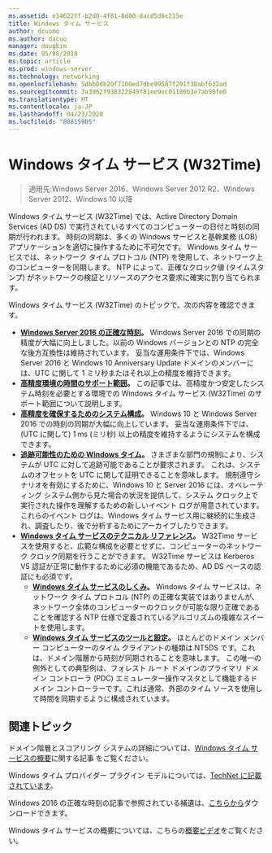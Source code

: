 ```yaml
---
ms.assetid: e34622ff-b2d0-4f81-8d00-dacd5d6c215e
title: Windows タイム サービス
author: dcuomo
ms.author: dacuo
manager: dougkim
ms.date: 05/08/2018
ms.topic: article
ms.prod: windows-server
ms.technology: networking
ms.openlocfilehash: 5dbb0db20f7100ed7dbe99587f201f38abf632ad
ms.sourcegitcommit: 3a3d62f938322849f81ee9ec01186b3e7ab90fe0
ms.translationtype: HT
ms.contentlocale: ja-JP
ms.lasthandoff: 04/23/2020
ms.locfileid: "80815905"
---
```

# <a name="windows-time-service-w32time"></a>Windows タイム サービス (W32Time)

>適用先:Windows Server 2016、Windows Server 2012 R2、Windows Server 2012、Windows 10 以降

Windows タイム サービス (W32Time) では、Active Directory Domain Services (AD DS) で実行されているすべてのコンピューターの日付と時刻の同期が行われます。 時刻の同期は、多くの Windows サービスと基幹業務 (LOB) アプリケーションを適切に操作するために不可欠です。 Windows タイム サービスでは、ネットワーク タイム プロトコル (NTP) を使用して、ネットワーク上のコンピューターを同期します。 NTP によって、正確なクロック値 (タイムスタンプ) がネットワークの検証とリソースのアクセス要求に確実に割り当てられます。

Windows タイム サービス (W32Time) のトピックで、次の内容を確認できます。
- **[Windows Server 2016 の正確な時刻](accurate-time.md)。** Windows Server 2016 での同期の精度が大幅に向上しました。以前の Windows バージョンとの NTP の完全な後方互換性は維持されています。 妥当な運用条件下では、Windows Server 2016 と Windows 10 Anniversary Update ドメインのメンバーには、UTC に関して 1 ミリ秒またはそれ以上の精度を維持できます。
- **[高精度環境の時間のサポート範囲](support-boundary.md)。** この記事では、高精度かつ安定したシステム時刻を必要とする環境での Windows タイム サービス (W32Time) のサポート範囲について説明します。
- **[高精度を確保するためのシステム構成](configuring-systems-for-high-accuracy.md)。** Windows 10 と Windows Server 2016 での時刻の同期が大幅に向上しています。  妥当な運用条件下では、(UTC に関して) 1 ms (ミリ秒) 以上の精度を維持するようにシステムを構成できます。
- **[追跡可能性のための Windows タイム](windows-time-for-traceability.md)。** さまざまな部門の規制により、システムが UTC に対して追跡可能であることが要求されます。  これは、システムのオフセットを UTC に関して証明できることを意味します。  規制遵守シナリオを有効にするために、Windows 10 と Server 2016 には、オペレーティング システム側から見た場合の状況を提供して、システム クロック上で実行された操作を理解するための新しいイベント ログが用意されています。  これらのイベント ログは、Windows タイム サービス用に継続的に生成され、調査したり、後で分析するためにアーカイブしたりできます。
- **[Windows タイム サービスのテクニカル リファレンス](windows-time-service-tech-ref.md)。** W32Time サービスを使用すると、広範な構成を必要とせずに、コンピューターのネットワーク クロック同期を行うことができます。 W32Time サービスは Kerberos V5 認証が正常に動作するために必須の機能であるため、AD DS ベースの認証にも必須です。
    - **[Windows タイム サービスのしくみ](How-the-Windows-Time-Service-Works.md)。** Windows タイム サービスは、ネットワーク タイム プロトコル (NTP) の正確な実装ではありませんが、ネットワーク全体のコンピューターのクロックが可能な限り正確であることを確認する NTP 仕様で定義されているアルゴリズムの複雑なスイートを使用します。
    - **[Windows タイム サービスのツールと設定](Windows-Time-Service-Tools-and-Settings.md)。** ほとんどのドメイン メンバー コンピューターのタイム クライアントの種類は NT5DS です。これは、ドメイン階層から時刻が同期されることを意味します。 この唯一の例外としての典型例は、フォレスト ルート ドメインのプライマリ ドメイン コントローラ (PDC) エミュレーター操作マスタとして機能するドメイン コントローラーです。これは通常、外部のタイム ソースを使用して時間を同期するように構成されています。


## <a name="related-topics"></a>関連トピック
ドメイン階層とスコアリング システムの詳細については、[Windows タイム サービスの概要](https://blogs.msdn.microsoft.com/w32time/2007/07/07/what-is-windows-time-service/)に関する記事 をご覧ください。

Windows タイム プロバイダー プラグイン モデルについては、[TechNet に記載されています](https://msdn.microsoft.com/library/windows/desktop/ms725475%28v=vs.85%29.aspx)。

Windows 2016 の正確な時刻の記事で参照されている補遺は、[こちらから](https://windocs.blob.core.windows.net/windocs/WindowsTimeSyncAccuracy_Addendum.pdf)ダウンロードできます。

Windows タイム サービスの概要については、こちらの[概要ビデオ](https://aka.ms/WS2016TimeVideo)をご覧ください。
